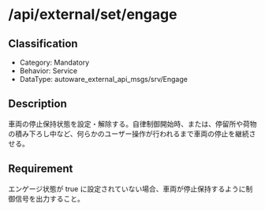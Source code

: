 # /api/external/set/engage

## Classification

- Category: Mandatory
- Behavior: Service
- DataType: autoware_external_api_msgs/srv/Engage

## Description

車両の停止保持状態を設定・解除する。自律制御開始時、または、停留所や荷物の積み下ろし中など、何らかのユーザー操作が行われるまで車両の停止を継続させる。

## Requirement

エンゲージ状態が true に設定されていない場合、車両が停止保持するように制御信号を出力すること。
